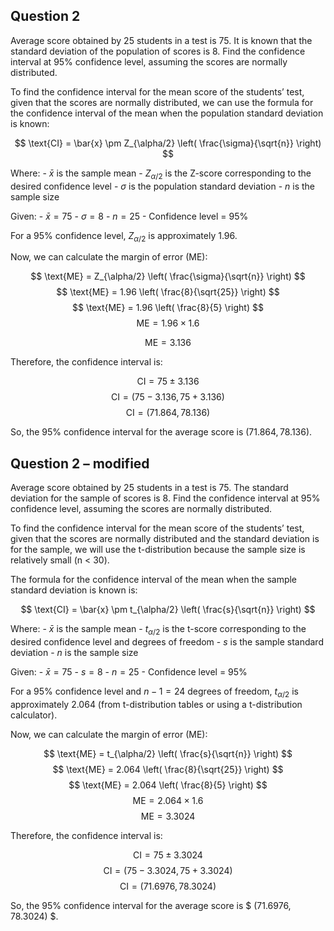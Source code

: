 ## Question 2

Average score obtained by 25 students in a test is 75. It is known that
the standard deviation of the population of scores is 8. Find the
confidence interval at 95% confidence level, assuming the scores are
normally distributed.

To find the confidence interval for the mean score of the students’
test, given that the scores are normally distributed, we can use the
formula for the confidence interval of the mean when the population
standard deviation is known:

$$ \text{CI} = \bar{x} \pm Z_{\alpha/2} \left( \frac{\sigma}{\sqrt{n}} \right) $$

Where: - $\bar{x}$ is the sample mean - $Z_{\alpha/2}$ is the Z-score
corresponding to the desired confidence level - $\sigma$ is the
population standard deviation - $n$ is the sample size

Given: - $\bar{x} = 75$ - $\sigma = 8$ - $n = 25$ - Confidence level =
95%

For a 95% confidence level, $Z_{\alpha/2}$ is approximately 1.96.

Now, we can calculate the margin of error (ME):

$$ \text{ME} = Z_{\alpha/2} \left( \frac{\sigma}{\sqrt{n}} \right) $$
$$ \text{ME} = 1.96 \left( \frac{8}{\sqrt{25}} \right) $$
$$ \text{ME} = 1.96 \left( \frac{8}{5} \right) $$
$$ \text{ME} = 1.96 \times 1.6 $$

$$ \text{ME} = 3.136 $$

Therefore, the confidence interval is:

$$ \text{CI} = 75 \pm 3.136 $$
$$ \text{CI} = (75 - 3.136, 75 + 3.136) $$
$$ \text{CI} = (71.864, 78.136) $$

So, the 95% confidence interval for the average score is
$(71.864, 78.136)$.

## Question 2 – modified

Average score obtained by 25 students in a test is 75. The standard
deviation for the sample of scores is 8. Find the confidence interval at
95% confidence level, assuming the scores are normally distributed.

To find the confidence interval for the mean score of the students’
test, given that the scores are normally distributed and the standard
deviation is for the sample, we will use the t-distribution because the
sample size is relatively small (n \< 30).

The formula for the confidence interval of the mean when the sample
standard deviation is known is:

$$ \text{CI} = \bar{x} \pm t_{\alpha/2} \left( \frac{s}{\sqrt{n}} \right) $$

Where: - $\bar{x}$ is the sample mean - $t_{\alpha/2}$ is the t-score
corresponding to the desired confidence level and degrees of freedom -
$s$ is the sample standard deviation - $n$ is the sample size

Given: - $\bar{x} = 75$ - $s = 8$ - $n = 25$ - Confidence level = 95%

For a 95% confidence level and $n - 1 = 24$ degrees of freedom,
$t_{\alpha/2}$ is approximately 2.064 (from t-distribution tables or
using a t-distribution calculator).

Now, we can calculate the margin of error (ME):

$$ \text{ME} = t_{\alpha/2} \left( \frac{s}{\sqrt{n}} \right) $$
$$ \text{ME} = 2.064 \left( \frac{8}{\sqrt{25}} \right) $$
$$ \text{ME} = 2.064 \left( \frac{8}{5} \right) $$
$$ \text{ME} = 2.064 \times 1.6 $$ $$ \text{ME} = 3.3024 $$

Therefore, the confidence interval is:

$$ \text{CI} = 75 \pm 3.3024 $$
$$ \text{CI} = (75 - 3.3024, 75 + 3.3024) $$
$$ \text{CI} = (71.6976, 78.3024) $$

So, the 95% confidence interval for the average score is \$ (71.6976,
78.3024) \$.
